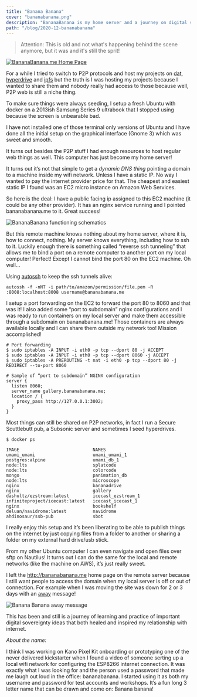 ```yaml
---
title: "Banana Banana"
cover: "bananabanana.png"
description: "BananaBanana is my home server and a journey on digital sovereignty ideas that both healed my relationship with internet."
path: "/blog/2020-12-bananabanana"
---
```


> Attention: This is old and not what's happening behind the scene anymore, but it was and it's still the sprit!

[![BananaBanana.me Home Page](./bananabanana.png)](http://bananabanana.me)

For a while I tried to switch to P2P protocols and host my projects on [dat](https://dat.foundation/), [hyperdrive](https://hypercore-protocol.org/#hyperdrive) and [ipfs](https://ipfs.io/) but the truth is I was hosting my projects because I wanted to share them and nobody really had access to those because well, P2P web is still a niche thing.

To make sure things were always seeding, I setup a fresh Ubuntu with docker on a 2013ish Samsung Series 9 ultrabook that I stopped using because the screen is unbearable bad.

I have not installed one of those terminal only versions of Ubuntu and I have done all the initial setup on the graphical interface (Gnome 3) which was sweet and smooth.

It turns out besides the P2P stuff I had enough resources to host regular web things as well. This computer has just become my home server!

It turns out it’s not that simple to get a *dynamic DNS thing* pointing a domain to a machine inside my wifi network. Unless I have a static IP. No way I wanted to pay the internet provider price for that. The cheapest and easiest static IP I found was an EC2 micro instance on Amazon Web Services.

So here is the deal: I have a public facing ip assigned to this EC2 machine (it could be any other provider). It has an nginx service running and I pointed bananabanana.me to it. Great success!

![BananaBanana functioning schematics](./bananabanana_map.png)

But this remote machine knows nothing about my home server, where it is, how to connect, nothing. My server knows everything, including how to ssh to it. Luckily enough there is something called “reverse ssh tunneling” that allows me to bind a port on a remote computer to another port on my local computer! Perfect! Except I cannot bind the port 80 on the EC2 machine. Oh well...

Using [autossh](https://linux.die.net/man/1/autossh) to keep the ssh tunnels alive:

```
autossh -f -nNT -i path/to/amazon/permission/file.pem -R :8008:localhost:8008 username@bananabanana.me
```

I setup a port forwarding on the EC2 to forward the port 80 to 8060 and that was it! I also added some “port to subdomain” nginx configurations and I was ready to run containers on my local server and make them accessible through a subdomain on bananabanana.me! Those containers are always available locally and I can share them outside my network too! Mission accomplished!

```
# Port forwarding
$ sudo iptables -A INPUT -i eth0 -p tcp --dport 80 -j ACCEPT
$ sudo iptables -A INPUT -i eth0 -p tcp --dport 8060 -j ACCEPT
$ sudo iptables -A PREROUTING -t nat -i eth0 -p tcp --dport 80 -j REDIRECT --to-port 8060
```

```
# Sample of “port to subdomain” NGINX configuration
server {
  listen 8060;
  server_name gallery.bananabanana.me;
  location / {
    proxy_pass http://127.0.0.1:3002;
  }
}
```

Most things can still be shared on P2P networks, in fact I run a Secure Scuttlebutt pub, a Subsonic server and sometimes I seed hyperdrives.

```
$ docker ps

IMAGE                            NAMES
umami_umami                      umami_umami_1
postgres:alpine                  umami_db_1
node:lts                         splatcode
node:lts                         colorcode
mongo                            panimation_db
node:lts                         microscope
nginx                            bananadrive
nginx                            gallery
dashultz/ezstream:latest         icecast_ezstream_1
infiniteproject/icecast:latest   icecast_icecast_1
nginx                            bookshelf
deluan/navidrome:latest          navidrome
ahdinosaur/ssb-pub               sbot
```

I really enjoy this setup and it’s been liberating to be able to publish things on the internet by just copying files from a folder to another or sharing a folder on my external hard drive/usb stick.

From my other Ubuntu computer I can even navigate and open files over sftp on Nautilus! It turns out I can do the same for the local and remote networks (like the machine on AWS), it’s just really sweet.

I left the http://bananabanana.me home page on the remote server because I still want people to access the domain when my local server is off or out of connection. For example when I was moving the site was down for 2 or 3 days with an [away](http://bananabanana.me/away.html) message!

![Banana Banana away message](./bananabanana_away.png)

This has been and still is a journey of learning and practice of important digital sovereignty ideas that both healed and inspired my relationship with internet.

*About the name:*

I think I was working on Kano Pixel Kit onboarding or prototyping one of the never delivered kickstarter when I found a video of someone serting up a local wifi network for configuring the ESP8266 internet connection. It was exactly what I was looking for and the person used a password that made me laugh out loud in the office: bananabanana. I started using it as both my username and password for test accounts and workshops. It’s a fun long 3 letter name that can be drawn and come on: Banana banana!
